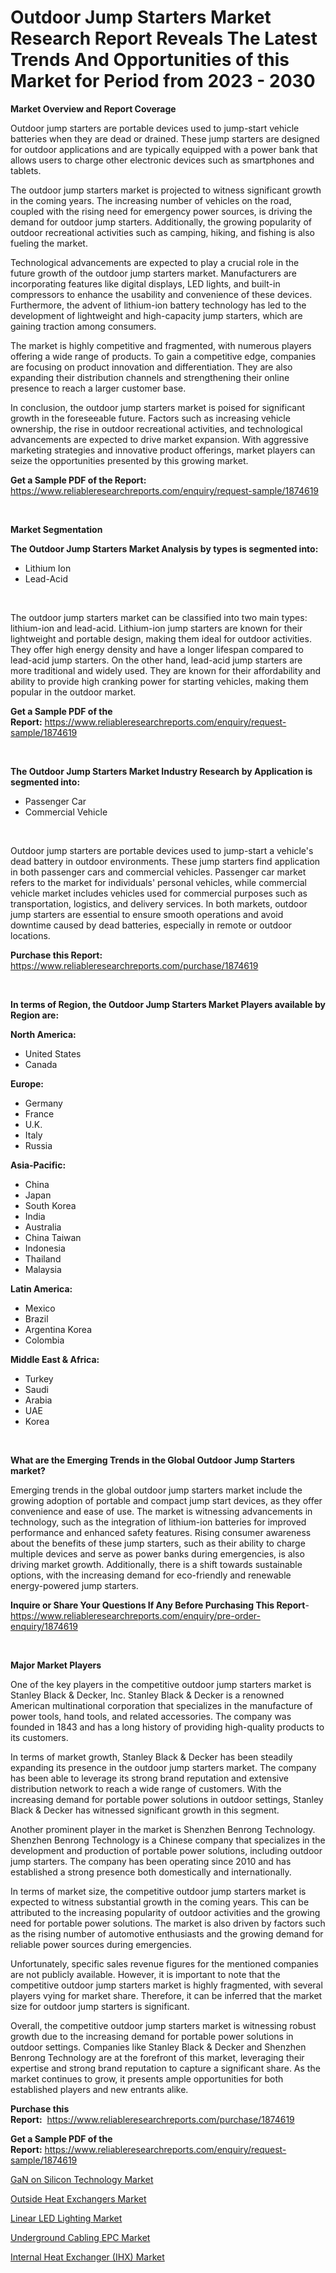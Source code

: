 <p><h1>Outdoor Jump Starters Market Research Report Reveals The Latest Trends And Opportunities of this Market for Period from 2023 - 2030</h1></p><p><strong>Market Overview and Report Coverage</strong></p>
<p><p>Outdoor jump starters are portable devices used to jump-start vehicle batteries when they are dead or drained. These jump starters are designed for outdoor applications and are typically equipped with a power bank that allows users to charge other electronic devices such as smartphones and tablets.</p><p>The outdoor jump starters market is projected to witness significant growth in the coming years. The increasing number of vehicles on the road, coupled with the rising need for emergency power sources, is driving the demand for outdoor jump starters. Additionally, the growing popularity of outdoor recreational activities such as camping, hiking, and fishing is also fueling the market.</p><p>Technological advancements are expected to play a crucial role in the future growth of the outdoor jump starters market. Manufacturers are incorporating features like digital displays, LED lights, and built-in compressors to enhance the usability and convenience of these devices. Furthermore, the advent of lithium-ion battery technology has led to the development of lightweight and high-capacity jump starters, which are gaining traction among consumers.</p><p>The market is highly competitive and fragmented, with numerous players offering a wide range of products. To gain a competitive edge, companies are focusing on product innovation and differentiation. They are also expanding their distribution channels and strengthening their online presence to reach a larger customer base.</p><p>In conclusion, the outdoor jump starters market is poised for significant growth in the foreseeable future. Factors such as increasing vehicle ownership, the rise in outdoor recreational activities, and technological advancements are expected to drive market expansion. With aggressive marketing strategies and innovative product offerings, market players can seize the opportunities presented by this growing market.</p></p>
<p><strong>Get a Sample PDF of the Report:</strong> <a href="https://www.reliableresearchreports.com/enquiry/request-sample/1874619">https://www.reliableresearchreports.com/enquiry/request-sample/1874619</a></p>
<p>&nbsp;</p>
<p><strong>Market Segmentation</strong></p>
<p><strong>The Outdoor Jump Starters Market Analysis by types is segmented into:</strong></p>
<p><ul><li>Lithium Ion</li><li>Lead-Acid</li></ul></p>
<p>&nbsp;</p>
<p><p>The outdoor jump starters market can be classified into two main types: lithium-ion and lead-acid. Lithium-ion jump starters are known for their lightweight and portable design, making them ideal for outdoor activities. They offer high energy density and have a longer lifespan compared to lead-acid jump starters. On the other hand, lead-acid jump starters are more traditional and widely used. They are known for their affordability and ability to provide high cranking power for starting vehicles, making them popular in the outdoor market.</p></p>
<p><strong>Get a Sample PDF of the Report:</strong>&nbsp;<a href="https://www.reliableresearchreports.com/enquiry/request-sample/1874619">https://www.reliableresearchreports.com/enquiry/request-sample/1874619</a></p>
<p>&nbsp;</p>
<p><strong>The Outdoor Jump Starters Market Industry Research by Application is segmented into:</strong></p>
<p><ul><li>Passenger Car</li><li>Commercial Vehicle</li></ul></p>
<p>&nbsp;</p>
<p><p>Outdoor jump starters are portable devices used to jump-start a vehicle's dead battery in outdoor environments. These jump starters find application in both passenger cars and commercial vehicles. Passenger car market refers to the market for individuals' personal vehicles, while commercial vehicle market includes vehicles used for commercial purposes such as transportation, logistics, and delivery services. In both markets, outdoor jump starters are essential to ensure smooth operations and avoid downtime caused by dead batteries, especially in remote or outdoor locations.</p></p>
<p><strong>Purchase this Report:</strong>&nbsp; <a href="https://www.reliableresearchreports.com/purchase/1874619">https://www.reliableresearchreports.com/purchase/1874619</a></p>
<p>&nbsp;</p>
<p><strong>In terms of Region, the Outdoor Jump Starters Market Players available by Region are:</strong></p>
<p>
    <p> <strong> North America: </strong>
        <ul>
            <li>United States</li>
            <li>Canada</li>
        </ul>
        </p> 
    <p> <strong> Europe: </strong>
        <ul>
            <li>Germany</li>
            <li>France</li>
            <li>U.K.</li>
            <li>Italy</li>
            <li>Russia</li>
        </ul>
        </p> 
    <p> <strong> Asia-Pacific: </strong>
        <ul>
            <li>China</li>
            <li>Japan</li>
            <li>South Korea</li>
            <li>India</li>
            <li>Australia</li>
            <li>China Taiwan</li>
            <li>Indonesia</li>
            <li>Thailand</li>
            <li>Malaysia</li>
        </ul>
        </p> 
    <p> <strong> Latin America: </strong>
        <ul>
            <li>Mexico</li>
            <li>Brazil</li>
            <li>Argentina Korea</li>
            <li>Colombia</li>
        </ul>
        </p> 
    <p> <strong> Middle East & Africa: </strong>
        <ul>
            <li>Turkey</li>
            <li>Saudi</li>
            <li>Arabia</li>
            <li>UAE</li>
            <li>Korea</li>
        </ul>
    </p>
    </p>
<p>&nbsp;</p>
<p><strong>What are the Emerging Trends in the Global Outdoor Jump Starters market?</strong></p>
<p><p>Emerging trends in the global outdoor jump starters market include the growing adoption of portable and compact jump start devices, as they offer convenience and ease of use. The market is witnessing advancements in technology, such as the integration of lithium-ion batteries for improved performance and enhanced safety features. Rising consumer awareness about the benefits of these jump starters, such as their ability to charge multiple devices and serve as power banks during emergencies, is also driving market growth. Additionally, there is a shift towards sustainable options, with the increasing demand for eco-friendly and renewable energy-powered jump starters.</p></p>
<p><strong>Inquire or Share Your Questions If Any Before Purchasing This Report</strong>- <a href="https://www.reliableresearchreports.com/enquiry/pre-order-enquiry/1874619">https://www.reliableresearchreports.com/enquiry/pre-order-enquiry/1874619</a></p>
<p>&nbsp;</p>
<p><strong>Major Market Players</strong></p>
<p><p>One of the key players in the competitive outdoor jump starters market is Stanley Black & Decker, Inc. Stanley Black & Decker is a renowned American multinational corporation that specializes in the manufacture of power tools, hand tools, and related accessories. The company was founded in 1843 and has a long history of providing high-quality products to its customers.</p><p>In terms of market growth, Stanley Black & Decker has been steadily expanding its presence in the outdoor jump starters market. The company has been able to leverage its strong brand reputation and extensive distribution network to reach a wide range of customers. With the increasing demand for portable power solutions in outdoor settings, Stanley Black & Decker has witnessed significant growth in this segment.</p><p>Another prominent player in the market is Shenzhen Benrong Technology. Shenzhen Benrong Technology is a Chinese company that specializes in the development and production of portable power solutions, including outdoor jump starters. The company has been operating since 2010 and has established a strong presence both domestically and internationally.</p><p>In terms of market size, the competitive outdoor jump starters market is expected to witness substantial growth in the coming years. This can be attributed to the increasing popularity of outdoor activities and the growing need for portable power solutions. The market is also driven by factors such as the rising number of automotive enthusiasts and the growing demand for reliable power sources during emergencies.</p><p>Unfortunately, specific sales revenue figures for the mentioned companies are not publicly available. However, it is important to note that the competitive outdoor jump starters market is highly fragmented, with several players vying for market share. Therefore, it can be inferred that the market size for outdoor jump starters is significant.</p><p>Overall, the competitive outdoor jump starters market is witnessing robust growth due to the increasing demand for portable power solutions in outdoor settings. Companies like Stanley Black & Decker and Shenzhen Benrong Technology are at the forefront of this market, leveraging their expertise and strong brand reputation to capture a significant share. As the market continues to grow, it presents ample opportunities for both established players and new entrants alike.</p></p>
<p><strong>Purchase this Report:</strong>&nbsp;&nbsp;<a href="https://www.reliableresearchreports.com/purchase/1874619">https://www.reliableresearchreports.com/purchase/1874619</a></p>
<p></p>
<p><strong>Get a Sample PDF of the Report:</strong>&nbsp;<a href="https://www.reliableresearchreports.com/enquiry/request-sample/1874619">https://www.reliableresearchreports.com/enquiry/request-sample/1874619</a></p>
<p><p><a href="https://medium.com/@ivaschinner/gan-on-silicon-technology-market-trends-and-market-analysis-forecasted-for-period-2023-2030-7b4eafacedff">GaN on Silicon Technology Market</a></p><p><a href="https://github.com/Chiragrp23/Market-Research-Report-List-1/blob/main/outside-heat-exchangers-market.md">Outside Heat Exchangers Market</a></p><p><a href="https://www.linkedin.com/pulse/linear-led-lighting-market-insights-players-forecast-till-ppxdf/">Linear LED Lighting Market</a></p><p><a href="https://medium.com/@linabernier/underground-cabling-epc-market-size-cagr-trends-2024-2030-bac36836c958">Underground Cabling EPC Market</a></p><p><a href="https://github.com/Chiragrp22/Market-Research-Report-List-1/blob/main/internal-heat-exchanger-ihx-market.md">Internal Heat Exchanger (IHX) Market</a></p></p>
